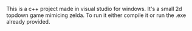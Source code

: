 This is a c++ project made in visual studio for windows. It's a small 2d topdown game mimicing zelda. To run it either compile it or run the .exe already provided.
